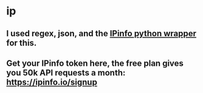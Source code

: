 # ip
## I used regex, json, and the [IPinfo python wrapper](https://github.com/ipinfo/python) for this.
## Get your IPinfo token here, the free plan gives you 50k API requests a month: https://ipinfo.io/signup

